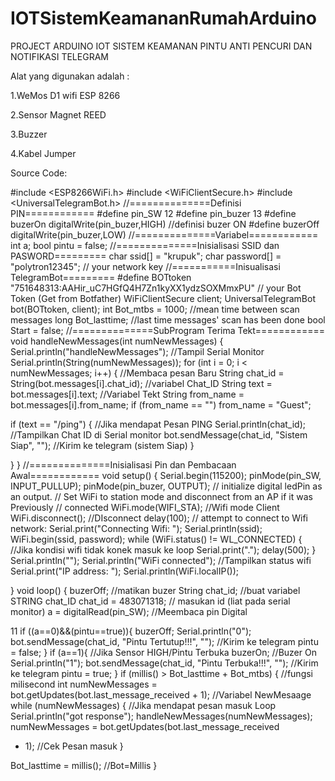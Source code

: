 # IOTSistemKeamananRumahArduino
 PROJECT ARDUINO IOT SISTEM KEAMANAN PINTU ANTI PENCURI DAN NOTIFIKASI TELEGRAM

Alat yang digunakan adalah :

1.WeMos D1 wifi ESP 8266

2.Sensor Magnet REED

3.Buzzer

4.Kabel Jumper

 
 Source Code:
 
 #include <ESP8266WiFi.h>
#include <WiFiClientSecure.h>
#include <UniversalTelegramBot.h>
//==============Definisi PIN============
#define pin_SW 12
#define pin_buzer 13
#define buzerOn digitalWrite(pin_buzer,HIGH) //definisi buzer ON
#define buzerOff digitalWrite(pin_buzer,LOW)
//==============Variabel============
int a;
bool pintu = false;
//==============Inisialisasi SSID dan PASWORD=========
char ssid[] = "krupuk";
char password[] = "polytron12345"; // your network key
//===========Inisualisasi TelegramBot=========
#define BOTtoken "751648313:AAHir_uC7HGfQ4H7Zn1kyXX1ydzSOXMmxPU"
// your Bot Token (Get from Botfather)
WiFiClientSecure client;
UniversalTelegramBot bot(BOTtoken, client);
int Bot_mtbs = 1000; //mean time between scan messages
long Bot_lasttime; //last time messages' scan has been done
bool Start = false;
//==============SubProgram Terima Tekt============
void handleNewMessages(int numNewMessages) {
 Serial.println("handleNewMessages"); //Tampil
Serial Monitor
 Serial.println(String(numNewMessages));
 for (int i = 0; i < numNewMessages; i++) {
//Membaca pesan Baru
 String chat_id = String(bot.messages[i].chat_id);
//variabel Chat_ID
String text = bot.messages[i].text;
//Variabel Tekt
 String from_name = bot.messages[i].from_name;
 if (from_name == "") from_name = "Guest";

 if (text == "/ping") { //Jika
mendapat Pesan PING
 Serial.println(chat_id);
//Tampilkan Chat ID di Serial monitor
 bot.sendMessage(chat_id, "Sistem Siap", ""); //Kirim
ke telegram (sistem Siap)
 }


 }
}
//==============Inisialisasi Pin dan Pembacaan Awal============
void setup() {
 Serial.begin(115200);
 pinMode(pin_SW, INPUT_PULLUP);
 pinMode(pin_buzer, OUTPUT); // initialize digital ledPin as an
output.
 // Set WiFi to station mode and disconnect from an AP if it
was Previously
 // connected
 WiFi.mode(WIFI_STA); //Wifi mode Client
 WiFi.disconnect(); //DIsconnect
 delay(100);
 // attempt to connect to Wifi network:
 Serial.print("Connecting Wifi: ");
 Serial.println(ssid);
 WiFi.begin(ssid, password);
 while (WiFi.status() != WL_CONNECTED) { //Jika kondisi wifi
tidak konek masuk ke loop
 Serial.print(".");
 delay(500);
 }
 Serial.println("");
 Serial.println("WiFi connected"); //Tampilkan
status wifi
 Serial.print("IP address: ");
 Serial.println(WiFi.localIP());

}
void loop() {
 buzerOff; //matikan buzer
 String chat_id; //buat variabel
STRING chat_ID
 chat_id = 483071318; // masukan id (liat pada serial
monitor)
 a = digitalRead(pin_SW); //Meembaca pin
Digital
 
11
 if ((a==0)&&(pintu==true)){
 buzerOff;
 Serial.println("0");
 bot.sendMessage(chat_id, "Pintu Tertutup!!!", "");
//Kirim ke telegram
 pintu = false;
 }
 if (a==1){ //Jika Sensor
HIGH/Pintu Terbuka
 buzerOn; //Buzer On
 Serial.println("1");
 bot.sendMessage(chat_id, "Pintu Terbuka!!!", "");
//Kirim ke telegram
 pintu = true;
 }
 if (millis() > Bot_lasttime + Bot_mtbs) {
//fungsi milisecond
 int numNewMessages =
bot.getUpdates(bot.last_message_received + 1); //Variabel
NewMesaage
 while (numNewMessages) {
//Jika mendapat pesan masuk Loop
 Serial.println("got response");
 handleNewMessages(numNewMessages);
 numNewMessages = bot.getUpdates(bot.last_message_received
+ 1); //Cek Pesan masuk
 }

 Bot_lasttime = millis();
//Bot=Millis
 }
